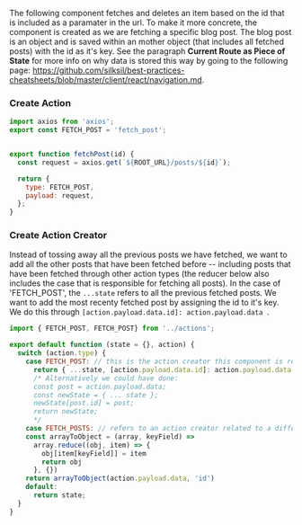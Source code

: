 The following component fetches and deletes an item based on the id that is included as a paramater in the url. To make it more concrete, the component is created as we are fetching a specific blog post. The blog post is an object and is saved within an mother object (that includes all fetched posts) with the id as it's key. See the paragraph **Current Route as Piece of State** for more info on why data is stored this way by going to the following page: https://github.com/silksil/best-practices-cheatsheets/blob/master/client/react/navigation.md.  

### Create Action
```jsx
import axios from 'axios';
export const FETCH_POST = 'fetch_post';


export function fetchPost(id) {
  const request = axios.get(`${ROOT_URL}/posts/${id}`);

  return {
    type: FETCH_POST,
    payload: request,
  };
}
```

### Create Action Creator
Instead of tossing away all the previous posts we have fetched, we want to add all the other posts that have been fetched before -- including posts that have been fetched through other action types (the reducer below also includes the case that is responsible for fetching all posts). In the case of 'FETCH_POST', the  `...state` refers to all the previous fetched posts. We want to add the most recenty fetched post by assigning the id to it's key. We do this through `[action.payload.data.id]: action.payload.data `.
```jsx
import { FETCH_POST, FETCH_POST} from '../actions';

export default function (state = {}, action) {
  switch (action.type) {
    case FETCH_POST: // this is the action creator this component is referring too
      return { ...state, [action.payload.data.id]: action.payload.data }
      /* Alternatively we could have done:
      const post = action.payload.data;
      const newState = { ... state };
      newState[post.id] = post;
      return newState;
      */ 
    case FETCH_POSTS: // refers to an action creator related to a different component
    const arrayToObject = (array, keyField) =>
      array.reduce((obj, item) => {
        obj[item[keyField]] = item
        return obj
      }, {})
    return arrayToObject(action.payload.data, 'id')
    default:
      return state;
  }
}
```
